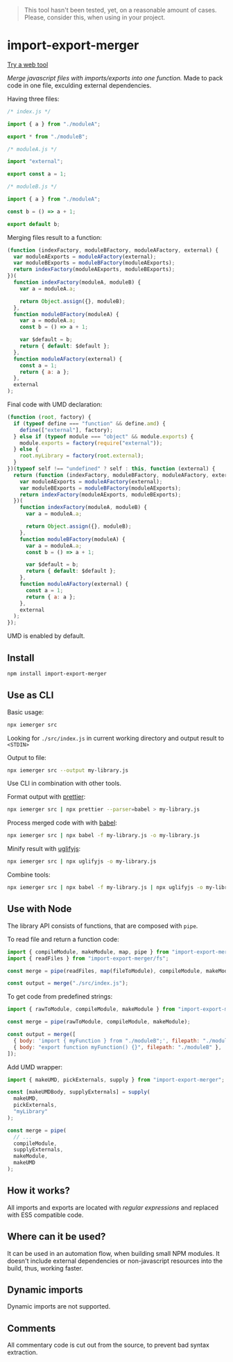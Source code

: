 > This tool hasn't been tested, yet, on a reasonable amount of cases. Please, consider this, when using in your project.

# import-export-merger

[Try a web tool](https://ytiurin.github.io/import-export-merger/)

_Merge javascript files with imports/exports into one function._ Made to pack code in one file, exculding external dependencies.

Having three files:

```javascript
/* index.js */

import { a } from "./moduleA";

export * from "./moduleB";
```

```javascript
/* moduleA.js */

import "external";

export const a = 1;
```

```javascript
/* moduleB.js */

import { a } from "./moduleA";

const b = () => a + 1;

export default b;
```

Merging files result to a function:

```javascript
(function (indexFactory, moduleBFactory, moduleAFactory, external) {
  var moduleAExports = moduleAFactory(external);
  var moduleBExports = moduleBFactory(moduleAExports);
  return indexFactory(moduleAExports, moduleBExports);
})(
  function indexFactory(moduleA, moduleB) {
    var a = moduleA.a;

    return Object.assign({}, moduleB);
  },
  function moduleBFactory(moduleA) {
    var a = moduleA.a;
    const b = () => a + 1;

    var $default = b;
    return { default: $default };
  },
  function moduleAFactory(external) {
    const a = 1;
    return { a: a };
  },
  external
);
```

Final code with UMD declaration:

```javascript
(function (root, factory) {
  if (typeof define === "function" && define.amd) {
    define(["external"], factory);
  } else if (typeof module === "object" && module.exports) {
    module.exports = factory(require("external"));
  } else {
    root.myLibrary = factory(root.external);
  }
})(typeof self !== "undefined" ? self : this, function (external) {
  return (function (indexFactory, moduleBFactory, moduleAFactory, external) {
    var moduleAExports = moduleAFactory(external);
    var moduleBExports = moduleBFactory(moduleAExports);
    return indexFactory(moduleAExports, moduleBExports);
  })(
    function indexFactory(moduleA, moduleB) {
      var a = moduleA.a;

      return Object.assign({}, moduleB);
    },
    function moduleBFactory(moduleA) {
      var a = moduleA.a;
      const b = () => a + 1;

      var $default = b;
      return { default: $default };
    },
    function moduleAFactory(external) {
      const a = 1;
      return { a: a };
    },
    external
  );
});
```

UMD is enabled by default.

## Install

```bash
npm install import-export-merger
```

## Use as CLI

Basic usage:

```bash
npx iemerger src
```

Looking for `./src/index.js` in current working directory and output result to `<STDIN>`

Output to file:

```bash
npx iemerger src --output my-library.js
```

Use CLI in combination with other tools.

Format output with [prettier](https://prettier.io/ "Opinionated Code Formatter"):

```bash
npx iemerger src | npx prettier --parser=babel > my-library.js
```

Process merged code with with [babel](https://babeljs.io/ "The compiler for next generation JavaScript"):

```bash
npx iemerger src | npx babel -f my-library.js -o my-library.js
```

Minify result with [uglifyjs](http://lisperator.net/uglifyjs/ "JavaScript parser, compressor, minifier written in JS"):

```bash
npx iemerger src | npx uglifyjs -o my-library.js
```

Combine tools:

```bash
npx iemerger src | npx babel -f my-library.js | npx uglifyjs -o my-library.js
```

## Use with Node

The library API consists of functions, that are composed with `pipe`.

To read file and return a function code:

```javascript
import { compileModule, makeModule, map, pipe } from "import-export-merger";
import { readFiles } from "import-export-merger/fs";

const merge = pipe(readFiles, map(fileToModule), compileModule, makeModule);

const output = merge("./src/index.js");
```

To get code from predefined strings:

```javascript
import { rawToModule, compileModule, makeModule } from "import-export-merger";

const merge = pipe(rawToModule, compileModule, makeModule);

const output = merge([
  { body: 'import { myFunction } from "./moduleB";', filepath: "./moduleA" },
  { body: "export function myFunction() {}", filepath: "./moduleB" },
]);
```

Add UMD wrapper:

```javascript
import { makeUMD, pickExternals, supply } from "import-export-merger";

const [makeUMDBody, supplyExternals] = supply(
  makeUMD,
  pickExternals,
  "myLibrary"
);

const merge = pipe(
  // ...
  compileModule,
  supplyExternals,
  makeModule,
  makeUMD
);
```

## How it works?

All imports and exports are located with _regular expressions_ and replaced with ES5 compatible code.

## Where can it be used?

It can be used in an automation flow, when building small NPM modules. It doesn't include external dependencies or non-javascript resources into the build, thus, working faster.

## Dynamic imports

Dynamic imports are not supported.

## Comments

All commentary code is cut out from the source, to prevent bad syntax extraction.
